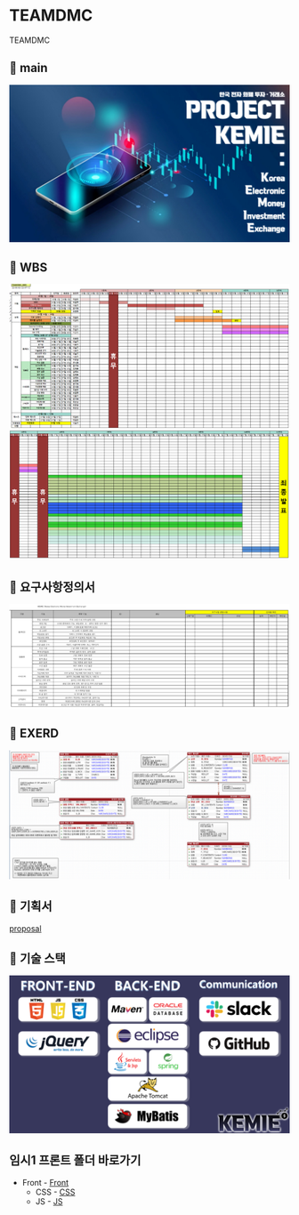 # TEAMDMC
TEAMDMC

## :link: main
![main](https://github.com/hykim-king/TEAMDMC/blob/main/img/main.png)


## :link: WBS
![WBS_1](https://github.com/hykim-king/TEAMDMC/blob/main/img/wbs_1.png)
![WBS_2](https://github.com/hykim-king/TEAMDMC/blob/main/img/wbs_2.png)

## :link: 요구사항정의서
![SRS](https://github.com/hykim-king/TEAMDMC/blob/main/img/%EC%9A%94%EA%B5%AC%EC%82%AC%ED%95%AD%EC%A0%95%EC%9D%98%EC%84%9C-1.jpg)

## :link: EXERD
![EXERD](https://github.com/hykim-king/TEAMDMC/blob/main/img/exerd.PNG)

## :link: 기획서
[proposal](https://github.com/hykim-king/TEAMDMC/blob/main/doc/2%EC%A1%B0_TEAM_DMC_%EA%B8%B0%ED%9A%8D%EC%84%9C.pdf)

## :link: 기술 스택
![statcks](https://github.com/hykim-king/TEAMDMC/blob/main/img/tools.png)

## 임시1 프론트 폴더 바로가기
* Front - [Front](https://github.com/hykim-king/TEAMDMC/tree/main/TeamDMC/src/main/webapp/resources)
  * CSS - [CSS](https://github.com/hykim-king/TEAMDMC/tree/main/TeamDMC/src/main/webapp/resources/css)
  * JS - [JS](https://github.com/hykim-king/TEAMDMC/tree/main/TeamDMC/src/main/webapp/resources/js)
